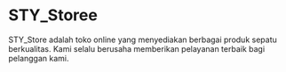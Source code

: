 # STY_Storee
STY_Store adalah toko online yang menyediakan berbagai produk sepatu berkualitas. Kami selalu berusaha memberikan pelayanan terbaik bagi pelanggan kami.
